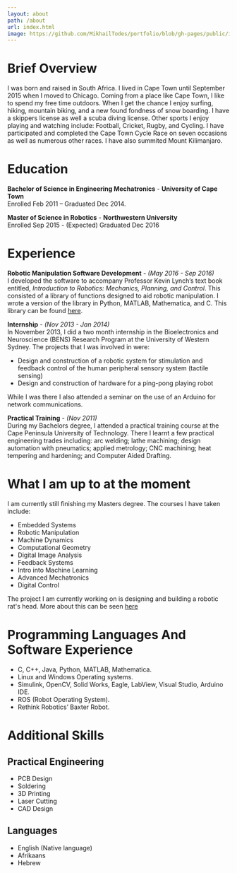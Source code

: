 ```yaml
---
layout: about
path: /about
url: index.html
image: https://github.com/MikhailTodes/portfolio/blob/gh-pages/public/images/about_pic.jpg?raw=true
---
```

# Brief Overview

I was born and raised in South Africa. I lived in Cape Town until September 2015 when I moved to Chicago. Coming from a place like Cape Town, I like to spend my free time outdoors. When I get the chance I enjoy surfing, hiking, mountain biking, and a new found fondness of snow boarding. I have a skippers license as well a scuba diving license. Other sports I enjoy playing and watching include: Football, Cricket, Rugby, and Cycling. I have participated and completed the Cape Town Cycle Race on seven occasions as well as numerous other races. I have also summited Mount Kilimanjaro.

# Education

**Bachelor of Science in Engineering Mechatronics** - **University of Cape Town**  
Enrolled Feb 2011 – Graduated Dec 2014.

**Master of Science in Robotics** - **Northwestern University**  
Enrolled Sep 2015 - (Expected) Graduated Dec 2016

# Experience

**Robotic Manipulation Software Development** - *(May 2016 - Sep 2016)*  
I developed the software to accompany Professor Kevin Lynch’s text book entitled, _Introduction to Robotics: Mechanics, Planning, and Control_. This consisted of a library of functions designed to aid robotic manipulation. I wrote a version of the library in Python, MATLAB, Mathematica, and C. This library can be found <a href="https://github.com/NxRLab/ModernRobotics" target="_blank">here</a>.

**Internship** - *(Nov 2013 - Jan 2014)*  
In November 2013, I did a two month internship in the Bioelectronics and Neuroscience (BENS) Research Program at the University of Western Sydney. The projects that I was involved in were:

* Design and construction of a robotic system for stimulation and feedback control of the human peripheral sensory system (tactile sensing)
* Design and construction of hardware for a ping-pong playing robot

While I was there I also attended a seminar on the use of an Arduino for network communications.

**Practical Training** - *(Nov 2011)*  
During my Bachelors degree, I attended a practical training course at the Cape Peninsula University of Technology. There I learnt a few practical engineering trades including: arc welding; lathe machining; design automation with pneumatics; applied metrology; CNC machining; heat tempering and hardening; and Computer Aided Drafting.

# What I am up to at the moment

I am currently still finishing my Masters degree. The courses I have taken include:

* Embedded Systems
* Robotic Manipulation
* Machine Dynamics
* Computational Geometry
* Digital Image Analysis
* Feedback Systems
* Intro into Machine Learning
* Advanced Mechatronics
* Digital Control

The project I am currently working on is designing and building a robotic rat's head. More about this can be seen <a href="http://mikhailtodes.github.io/portfolio/projects/robotic_rat/" target="_blank">here</a>

# Programming Languages And Software Experience

* C, C++, Java, Python, MATLAB, Mathematica. 
* Linux and Windows Operating systems.  
* Simulink, OpenCV, Solid Works, Eagle, LabView, Visual Studio, Arduino IDE.  
* ROS (Robot Operating System).  
* Rethink Robotics’ Baxter Robot.  

# Additional Skills

## Practical Engineering

* PCB Design
* Soldering
* 3D Printing
* Laser Cutting
* CAD Design

## Languages

* English (Native language)
* Afrikaans
* Hebrew

